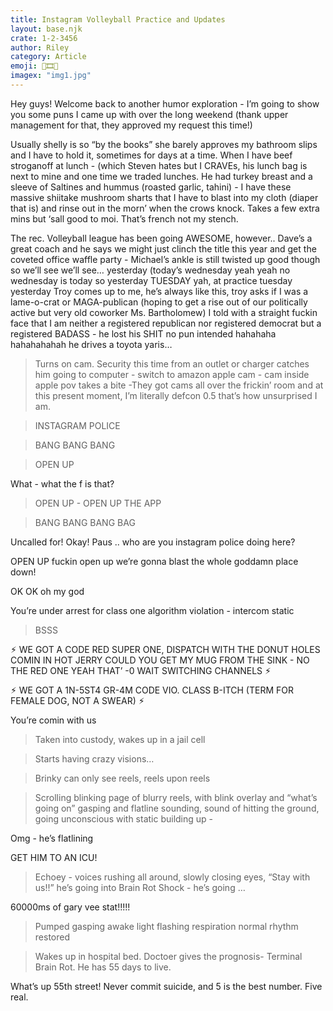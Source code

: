 ```yaml
---
title: Instagram Volleyball Practice and Updates
layout: base.njk
crate: 1-2-3456
author: Riley
category: Article
emoji: 🎥🎞💚
imagex: "img1.jpg"
---
```


<div class="post-content">

Hey guys! Welcome back to another humor exploration - I’m going to show you some puns I came up with over the long weekend (thank upper management for that, they approved my request this time!)

Usually shelly is so “by the books” she barely approves my bathroom slips and I have to hold it, sometimes for days at a time. When I have beef stroganoff at lunch - (which Steven hates but I CRAVEs, his lunch bag is next to mine and one time we traded lunches. He had turkey breast and a sleeve of Saltines and hummus (roasted garlic, tahini) - I have these massive shiitake mushroom sharts that I have to blast into my cloth (diaper that is) and rinse out in the morn’ when the crows knock. Takes a few extra mins but ‘sall good to moi. That’s french not my stench.

The rec. Volleyball league has been going AWESOME, however.. Dave’s a great coach and he says we might just clinch the title this year and get the coveted office waffle party - Michael’s ankle is still twisted up good though so we’ll see we’ll see… yesterday (today’s wednesday yeah yeah no wednesday is today so yesterday TUESDAY yah, at practice tuesday yesterday Troy comes up to me, he’s always like this, troy asks if I was a lame-o-crat or MAGA-publican (hoping to get a rise out of our politically active but very old coworker Ms. Bartholomew) I told with a straight fuckin face that I am neither a registered republican nor registered democrat but a registered BADASS - he lost his SHIT no pun intended hahahaha hahahahahah he drives a toyota yaris…

> Turns on cam. Security this time from an outlet or charger catches him going to computer - switch to amazon apple cam - cam inside apple pov takes a bite -They got cams all over the frickin’ room and at this present moment, I’m literally defcon 0.5 that’s how unsurprised I am.

> INSTAGRAM POLICE

> BANG BANG BANG

> OPEN UP

What - what the f is that?

> OPEN UP - OPEN UP THE APP

> BANG BANG BANG BAG

Uncalled for! Okay! Paus .. who are you instagram police doing here?

OPEN UP fuckin open up we’re gonna blast the whole goddamn place down!

OK OK oh my god 

You’re under arrest for class one algorithm violation - intercom static

> BSSS 

⚡︎ WE GOT A  CODE RED SUPER ONE, DISPATCH WITH THE DONUT HOLES COMIN IN HOT JERRY COULD YOU GET MY MUG FROM THE SINK - NO THE RED ONE YEAH THAT’ -0 WAIT SWITCHING CHANNELS ⚡︎

⚡︎ WE GOT A 1N-5ST4 GR-4M CODE VIO. CLASS B-ITCH (TERM FOR FEMALE DOG, NOT A SWEAR)  ⚡︎

You’re comin with us

> Taken into custody, wakes up in a jail cell

> Starts having crazy visions…

> Brinky can only see reels, reels upon reels

> Scrolling blinking page of blurry reels, with blink overlay and “what’s going on” gasping and flatline sounding, sound of hitting the ground, going unconscious with static building up - 

Omg - he’s flatlining

GET HIM TO AN ICU!

> Echoey - voices rushing all around, slowly closing eyes, “Stay with us!!” he’s going into Brain Rot Shock - he’s going …

60000ms of gary vee stat!!!!!

> Pumped gasping awake light flashing respiration normal rhythm restored

> Wakes up in hospital bed. Doctoer gives the prognosis- Terminal Brain Rot. He has 55 days to live.

What’s up 55th street! Never commit suicide, and 5 is the best number. Five real.

</div>
